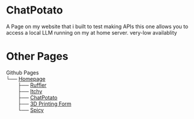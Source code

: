 # ChatPotato
A Page on my website that i built to test making APIs this one allows you to access a local LLM running on my at home server. very-low availablity

# Other Pages
Github Pages\
└── [Homepage](https://github.com/ThePotatoGamer0/thepotatogamer0.github.io) \
&nbsp;&nbsp;&nbsp;&nbsp;&nbsp;&nbsp;&nbsp;&nbsp;├── [Ruffler](https://github.com/ThePotatoGamer0/Ruffler) \
&nbsp;&nbsp;&nbsp;&nbsp;&nbsp;&nbsp;&nbsp;&nbsp;├── [Itchy](https://github.com/ThePotatoGamer0/Itch.io-BrowserGames) \
&nbsp;&nbsp;&nbsp;&nbsp;&nbsp;&nbsp;&nbsp;&nbsp;├── [ChatPotato](https://github.com/ThePotatoGamer/ChatPotato) \
&nbsp;&nbsp;&nbsp;&nbsp;&nbsp;&nbsp;&nbsp;&nbsp;├── [3D Printing Form](https://github.com/ThePotatoGamer0/3DPrintingWeb) \
&nbsp;&nbsp;&nbsp;&nbsp;&nbsp;&nbsp;&nbsp;&nbsp;└── [Spicy](https://github.com/ThePotatoGamer0/Spicy)
